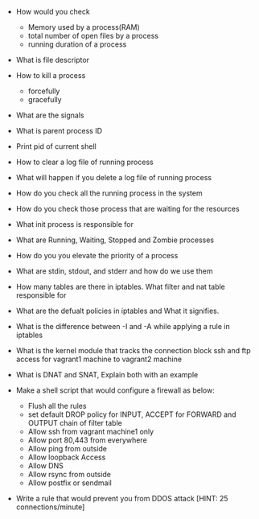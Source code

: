 * How would you check

    - Memory used by a process(RAM)
    - total number of open files by a process
    - running duration of a process

* What is file descriptor

* How to kill a process

    - forcefully
    - gracefully

* What are the signals

* What is parent process ID

* Print pid of current shell

* How to clear a log file of running process

* What will happen if you delete a log file of running process

* How do you check all the running process in the system

* How do you check those process that are waiting for the resources

* What init process is responsible for

* What are Running, Waiting, Stopped and Zombie processes

* How do you you elevate the priority of a process

* What are stdin, stdout, and stderr and how do we use them

* How many tables are there in iptables. What filter and nat table responsible for

* What are the defualt policies in iptables and What it signifies.

* What is the difference between -I and -A while applying a rule in iptables

* What is the kernel module that tracks the connection block ssh and ftp access for vagrant1 machine to vagrant2
   machine

* What is DNAT and SNAT, Explain both with an example

* Make a shell script that would configure a firewall as below:

   - Flush all the rules
   - set default DROP policy for INPUT, ACCEPT for FORWARD and OUTPUT chain of filter table
   - Allow ssh from vagrant machine1 only
   - Allow port 80,443 from everywhere
   - Allow ping from outside
   - Allow loopback Access
   - Allow DNS
   - Allow rsync from outside
   - Allow postfix or sendmail
   
* Write a rule that would prevent you from DDOS attack [HINT: 25 connections/minute]